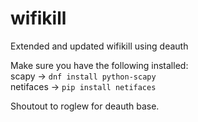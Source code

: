 # wifikill
Extended and updated wifikill using deauth

Make sure you have the following installed:  
scapy -> `dnf install python-scapy`  
netifaces -> `pip install netifaces`  

Shoutout to roglew for deauth base.
